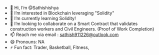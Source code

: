 - 👋 Hi, I’m @Sathishishya
- 👀 I’m interested in Blockchain leveraging "Solidity"
- 🌱 I’m currently learning Solidity!
- 💞️ I’m looking to collaborate on a Smart Contract that validates construction workers and Civil Engineers. (Proof of Work Completion)
- 📫 Reach me via email : sathish911226@outlook.com
- 😄 Pronouns: NA
- ⚡ Fun fact: Trader, Basketball, Fitness, 

<!---
Sathishishya/Sathishishya is a ✨ special ✨ repository because its `README.md` (this file) appears on your GitHub profile.
You can click the Preview link to take a look at your changes.
--->
